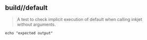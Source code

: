 ## build//default

> A test to check implicit execution of default when calling inkjet without arguments.

```
echo "expected output"
```
